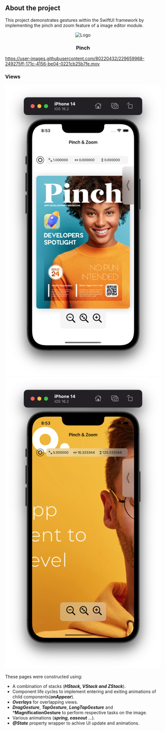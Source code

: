 

## About the project

This project demonstrates gestures within the SwiftUI framework by implementing the pinch and zoom feature of a image editor module. 
<p align="center">
    <img src="docs/Icon-App-iTunes.png" alt="Logo" width="80" height="80">
</p>
  <h3 align="center">Pinch</h3>

https://user-images.githubusercontent.com/80220432/229659968-249275ff-171c-4156-be04-0221cb25b7fe.mov

### Views


![Screenshot showing screen](docs/pinch_mainview.png "Screenshot showing screen") 
![Screenshot showing screen](docs/pinch_secondaryview.png "Screenshot showing screen")
 
  
  These pages were constructed using:
  
  * A combination of stacks (***HStack, VStack and ZStack***).
  * Component life cycles to implement entering and exiting animations of child components(***onAppear***).
  * ***Overlays*** for overlapping views.
  * ***DragGesture***, ***TapGesture***, ***LongTapGesture*** and ***MagnificationGesture** to perform respective tasks on the image.
  * Various animations (***spring, easeout*** ...).
  * ***@State*** property wrapper to achive UI update and animations.
